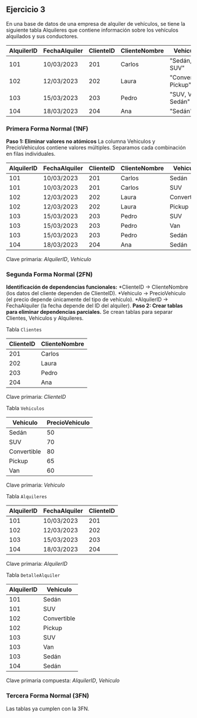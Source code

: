 ## Ejercicio 3

En una base de datos de una empresa de alquiler de vehículos, se tiene la siguiente tabla Alquileres que contiene información sobre los vehículos alquilados y sus conductores.

| AlquilerID | FechaAlquiler | ClienteID | ClienteNombre | Vehiculos                  | PrecioVehiculos |
|------------|---------------|-----------|---------------|----------------------------|-----------------|
| 101        | 10/03/2023    | 201       | Carlos        | "Sedán, SUV"               | "50, 70"       |
| 102        | 12/03/2023    | 202       | Laura         | "Convertible, Pickup"      | "80, 65"       |
| 103        | 15/03/2023    | 203       | Pedro         | "SUV, Van, Sedán"          | "70, 60, 50"   |
| 104        | 18/03/2023    | 204       | Ana           | "Sedán"                    | "50"           |


### Primera Forma Normal (1NF)

__Paso 1: Eliminar valores no atómicos__
La columna Vehiculos y PrecioVehiculos contiene valores múltiples. Separamos cada combinación en filas individuales.

| AlquilerID | FechaAlquiler | ClienteID | ClienteNombre | Vehiculo      | PrecioVehiculo |
|------------|---------------|-----------|---------------|---------------|----------------|
| 101        | 10/03/2023    | 201       | Carlos        | Sedán         | 50             |
| 101        | 10/03/2023    | 201       | Carlos        | SUV           | 70             |
| 102        | 12/03/2023    | 202       | Laura         | Convertible   | 80             |
| 102        | 12/03/2023    | 202       | Laura         | Pickup        | 65             |
| 103        | 15/03/2023    | 203       | Pedro         | SUV           | 70             |
| 103        | 15/03/2023    | 203       | Pedro         | Van           | 60             |
| 103        | 15/03/2023    | 203       | Pedro         | Sedán         | 50             |
| 104        | 18/03/2023    | 204       | Ana           | Sedán         | 50             |

Clave primaria: _AlquilerID_, _Vehiculo_ 

### Segunda Forma Normal (2FN)

__Identificación de dependencias funcionales:__
    *ClienteID → ClienteNombre (los datos del cliente dependen de ClienteID).
    *Vehiculo → PrecioVehiculo (el precio depende únicamente del tipo de vehículo).
    *AlquilerID → FechaAlquiler (la fecha depende del ID del alquiler).
__Paso 2: Crear tablas para eliminar dependencias parciales.__
Se crean tablas para separar Clientes, Vehiculos y Alquileres.

Tabla `Clientes`

| ClienteID | ClienteNombre |
|-----------|---------------|
| 201       | Carlos        |
| 202       | Laura         |
| 203       | Pedro         |
| 204       | Ana           |

Clave primaria: _ClienteID_

Tabla `Vehiculos`

| Vehiculo      | PrecioVehiculo |
|---------------|----------------|
| Sedán         | 50             |
| SUV           | 70             |
| Convertible   | 80             |
| Pickup        | 65             |
| Van           | 60             |

Clave primaria: _Vehiculo_

Tabla `Alquileres`

| AlquilerID | FechaAlquiler | ClienteID |
|------------|---------------|-----------|
| 101        | 10/03/2023    | 201       |
| 102        | 12/03/2023    | 202       |
| 103        | 15/03/2023    | 203       |
| 104        | 18/03/2023    | 204       |

Clave primaria: _AlquilerID_

Tabla `DetalleAlquiler`

| AlquilerID | Vehiculo      |
|------------|---------------|
| 101        | Sedán         |
| 101        | SUV           |
| 102        | Convertible   |
| 102        | Pickup        |
| 103        | SUV           |
| 103        | Van           |
| 103        | Sedán         |
| 104        | Sedán         |

Clave primaria compuesta: _AlquilerID_, _Vehiculo_

### Tercera Forma Normal (3FN)
Las tablas ya cumplen con la 3FN.